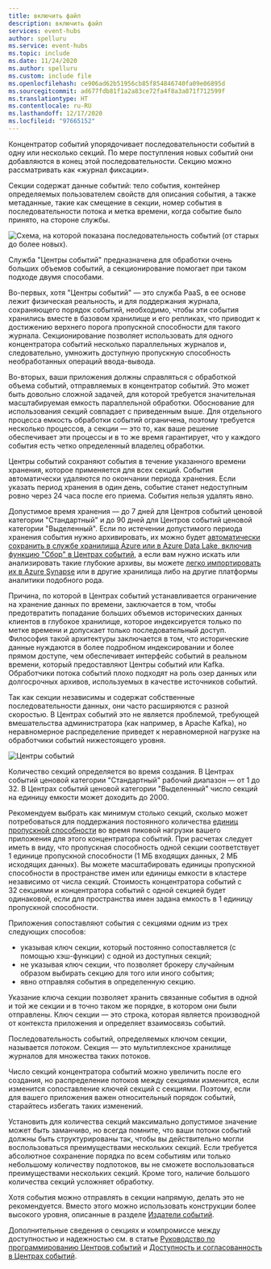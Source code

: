 ```yaml
---
title: включить файл
description: включить файл
services: event-hubs
author: spelluru
ms.service: event-hubs
ms.topic: include
ms.date: 11/24/2020
ms.author: spelluru
ms.custom: include file
ms.openlocfilehash: ce906ad62b51956cb85f854846740fa09e06895d
ms.sourcegitcommit: ad677fdb81f1a2a83ce72fa4f8a3a871f712599f
ms.translationtype: HT
ms.contentlocale: ru-RU
ms.lasthandoff: 12/17/2020
ms.locfileid: "97665152"
---
```

Концентратор событий упорядочивает последовательности событий в одну или несколько секций. По мере поступления новых событий они добавляются в конец этой последовательности. Секцию можно рассматривать как «журнал фиксации».

Секции содержат данные событий: тело события, контейнер определяемых пользователем свойств для описания события, а также метаданные, такие как смещение в секции, номер события в последовательности потока и метка времени, когда событие было принято, на стороне службы.

![Схема, на которой показана последовательность событий (от старых до более новых).](./media/event-hubs-partitions/partition.png)

Служба "Центры событий" предназначена для обработки очень больших объемов событий, а секционирование помогает при таком подходе двумя способами.

Во-первых, хотя "Центры событий" — это служба PaaS, в ее основе лежит физическая реальность, и для поддержания журнала, сохраняющего порядок событий, необходимо, чтобы эти события хранились вместе в базовом хранилище и его репликах, что приводит к достижению верхнего порога пропускной способности для такого журнала. Секционирование позволяет использовать для одного концентратора событий несколько параллельных журналов и, следовательно, умножить доступную пропускную способность необработанных операций ввода-вывода.

Во-вторых, ваши приложения должны справляться с обработкой объема событий, отправляемых в концентратор событий. Это может быть довольно сложной задачей, для которой требуется значительная масштабируемая емкость параллельной обработки. Обоснование для использования секций совпадает с приведенным выше. Для отдельного процесса емкость обработки событий ограничена, поэтому требуется несколько процессов, а секции — это то, как ваше решение обеспечивает эти процессы и в то же время гарантирует, что у каждого события есть четко определенный владелец обработки. 

Центры событий сохраняют события в течение указанного времени хранения, которое применяется для всех секций. События автоматически удаляются по окончании периода хранения. Если указать период хранения в один день, событие станет недоступным ровно через 24 часа после его приема. События нельзя удалять явно. 

Допустимое время хранения — до 7 дней для Центров событий ценовой категории "Стандартный" и до 90 дней для Центров событий ценовой категории "Выделенный". Если по истечении допустимого периода хранения события нужно архивировать, их можно будет [автоматически сохранить в службе хранилища Azure или в Azure Data Lake, включив функцию "Сбор" в Центрах событий](../articles/event-hubs/event-hubs-capture-overview.md), а если вам нужно искать или анализировать такие глубокие архивы, вы можете [легко импортировать их в Azure Synapse](../articles/event-hubs/store-captured-data-data-warehouse.md) или в другие хранилища либо на другие платформы аналитики подобного рода. 

Причина, по которой в Центрах событий устанавливается ограничение на хранение данных по времени, заключается в том, чтобы предотвратить попадание больших объемов исторических данных клиентов в глубокое хранилище, которое индексируется только по метке времени и допускает только последовательный доступ. Философия такой архитектуры заключается в том, что исторические данные нуждаются в более подробном индексировании и более прямом доступе, чем обеспечивает интерфейс событий в реальном времени, который предоставляют Центры событий или Kafka. Обработчики потока событий плохо подходят на роль озер данных или долгосрочных архивов, используемых в качестве источников событий. 

Так как секции независимы и содержат собственные последовательности данных, они часто расширяются с разной скоростью. В Центрах событий это не является проблемой, требующей вмешательства администратора (как например, в Apache Kafka), но неравномерное распределение приведет к неравномерной нагрузке на обработчики событий нижестоящего уровня.

![Центры событий](./media/event-hubs-partitions/multiple-partitions.png)

Количество секций определяется во время создания. В Центрах событий ценовой категории "Стандартный" рабочий диапазон — от 1 до 32. В Центрах событий ценовой категории "Выделенный" число секций на единицу емкости может доходить до 2000. 

Рекомендуем выбрать как минимум столько секций, сколько может потребоваться для поддержания постоянного количества [единиц пропускной способности](../articles/event-hubs/event-hubs-faq.md#what-are-event-hubs-throughput-units) во время пиковой нагрузки вашего приложения для этого концентратора событий. При расчетах следует иметь в виду, что пропускная способность одной секции соответствует 1 единице пропускной способности (1 МБ входящих данных, 2 МБ исходящих данных). Вы можете масштабировать единицы пропускной способности в пространстве имен или единицы емкости в кластере независимо от числа секций. Стоимость концентратора событий с 32 секциями и концентратора событий с одной секцией будет одинаковой, если для пространства имен задана емкость в 1 единицу пропускной способности. 

Приложения сопоставляют события с секциями одним из трех следующих способов:

- указывая ключ секции, который постоянно сопоставляется (с помощью хэш-функции) с одной из доступных секций; 
- не указывая ключ секции, что позволяет брокеру случайным образом выбирать секцию для того или иного события;
- явно отправляя события в определенную секцию.

Указание ключа секции позволяет хранить связанные события в одной и той же секции и в точно таком же порядке, в котором они были отправлены. Ключ секции — это строка, которая является производной от контекста приложения и определяет взаимосвязь событий.

Последовательность событий, определяемых ключом секции, называется *потоком*. Секция — это мультиплексное хранилище журналов для множества таких потоков. 

Число секций концентратора событий можно увеличить после его создания, но распределение потоков между секциями изменится, если изменится сопоставление ключей секций c секциями. Поэтому, если для вашего приложения важен относительный порядок событий, старайтесь избегать таких изменений.

Установить для количества секций максимально допустимое значение может быть заманчиво, но всегда помните, что ваши потоки событий должны быть структурированы так, чтобы вы действительно могли воспользоваться преимуществами нескольких секций. Если требуется абсолютное сохранение порядка по всем событиям или только небольшому количеству подпотоков, вы не сможете воспользоваться преимуществами нескольких секций. Кроме того, наличие большого количества секций усложняет обработку. 

Хотя события можно отправлять в секции напрямую, делать это не рекомендуется. Вместо этого можно использовать конструкции более высокого уровня, описанные в разделе [Издатели событий](../articles/event-hubs/event-hubs-features.md#event-publishers). 

Дополнительные сведения о секциях и компромиссе между доступностью и надежностью см. в статье [Руководство по программированию Центров событий](../articles/event-hubs/event-hubs-programming-guide.md#partition-key) и [Доступность и согласованность в Центрах событий](../articles/event-hubs/event-hubs-availability-and-consistency.md).
